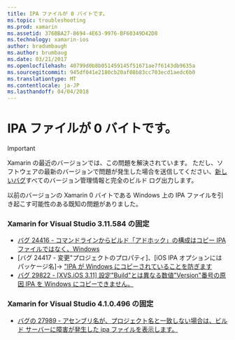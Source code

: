 ```yaml
---
title: IPA ファイルが 0 バイトです。
ms.topic: troubleshooting
ms.prod: xamarin
ms.assetid: 376BBA27-8694-4E63-9976-BF60349D42D8
ms.technology: xamarin-ios
author: bradumbaugh
ms.author: brumbaug
ms.date: 03/21/2017
ms.openlocfilehash: 40799d0b8b051459145f51671ae7f6143db9635a
ms.sourcegitcommit: 945df041e2180cb20af08b83cc703ecd1aedc6b0
ms.translationtype: MT
ms.contentlocale: ja-JP
ms.lasthandoff: 04/04/2018
---
```

# <a name="ipa-file-is-0-bytes"></a>IPA ファイルが 0 バイトです。

> [!IMPORTANT]
> Xamarin の最近のバージョンでは、この問題を解決されています。 ただし、ソフトウェアの最新のバージョンで問題が発生した場合を送信してください、[新しいバグ](~/cross-platform/troubleshooting/questions/howto-file-bug.md)すべてのバージョン管理情報と完全のビルド ログ出力します。



以前のバージョンの Xamarin 0 バイトである Windows 上の IPA ファイルを引き起こす可能性のある既知の問題がありました。 

### <a name="fixed-in-xamarin-for-visual-studio-311584"></a>Xamarin for Visual Studio 3.11.584 の固定 
- [バグ 24416 - コマンドラインからビルド「アドホック」の構成はコピー IPA ファイルではなく、Windows](https://bugzilla.xamarin.com/show_bug.cgi?id=24416)
- [バグ 24417 - 変更"プロジェクトのプロパティ]、[iOS IPA オプションにはパッケージ名]-> ["IPA が Windows にコピーされていることを防ぎます](https://bugzilla.xamarin.com/show_bug.cgi?id=24417)
- [バグ 29822 - [XVS.iOS 3.11] 設定"Build"とは異なる数値"Version"番号の原因 IPA を Windows にコピーできません。](https://bugzilla.xamarin.com/show_bug.cgi?id=29822)

### <a name="fixed-in-xamarin-for-visual-studio-410496"></a>Xamarin for Visual Studio 4.1.0.496 の固定
- [バグの 27989 - アセンブリ名が、プロジェクト名と一致しない場合は、ビルド サーバーに障害が発生した ipa ファイルを表示します。](https://bugzilla.xamarin.com/show_bug.cgi?id=27989)
